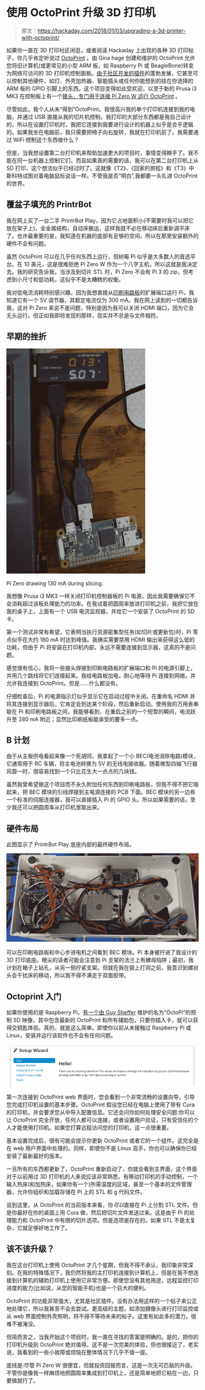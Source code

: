 # 使用 OctoPrint 升级 3D 打印机

> 原文：<https://hackaday.com/2018/01/03/upgrading-a-3d-printer-with-octoprint/>

如果你一直在 3D 打印社区闲逛，或者阅读 Hackaday 上出现的各种 3D 打印帖子，你几乎肯定听说过 [OctoPrint](https://octoprint.org) 。由 Gina hage 创建和维护的 OctoPrint 允许您将旧计算机(或更常见的小型 ARM 板，如 Raspberry Pi 或 BeagleBone)转变为网络可访问的 3D 打印机控制面板。[由于社区开发的插件](https://plugins.octoprint.org)的蓬勃发展，它甚至可以控制其他硬件，如灯、外壳加热器、智能插头或任何你能想到的挂在你选择的 ARM 板的 GPIO 引脚上的东西。这个项目变得如此受欢迎，以至于新的 Prusa i3 MK3 在控制板上有一个[接头，专门用于连接 Pi Zero W 运行 OctoPrint](https://www.prusaprinters.org/original-prusa-i3-mk3-bloody-smart/) 。

尽管如此，我个人从未“得到”OctoPrint。我很高兴我的单个打印机连接到我的电脑，并通过 USB 直接从我的切片机控制。我打印的大部分东西都是我自己设计的，所以在设置打印机时，我把它连接到我要进行设计的机器上似乎是合乎逻辑的。如果我坐在电脑前，我只需要把椅子向右旋转，我就在打印机前了。我需要通过 WiFi 控制这个东西做什么？

但是，当我想设置第二台打印机来帮助加速更大的项目时，事情变得棘手了。我不能在同一台机器上控制它们，而且如果真的需要的话，我可以在第二台打印机上从 SD 打印，这个想法似乎已经过时了。这就像《T2》、《回家的旅程》和《T3》中斯科特试图对着电脑鼠标说话一样。不管我是否“明白”,我都要一头扎进 OctoPrint 的世界。

## 覆盆子填充的 PrintrBot

我在网上买了一台二手 PrintrBot Play，因为它占地面积小(不需要时我可以把它放在架子上)，全金属结构，自动床搬运，这样我就不必在移动床后重新调平床了。也许最重要的是，我知道在机器的底部有足够的空间，所以在那里安装额外的硬件不会有问题。

虽然 OctoPrint 可以在几乎任何东西上运行，但树莓 Pi 似乎是大多数人的首选平台。在 10 美元，这是很难拒绝 Pi Zero W 作为一个八字主机，所以这就是我决定去。我的研究告诉我，当涉及到切片 STL 时，Pi Zero 不会有 Pi 3 的 zip，但考虑到小尺寸和低功耗，这似乎不是太糟糕的权衡。

我对低电流消耗特别感兴趣，因为我想直接从[印刷电路板](http://reprap.org/wiki/Printrboard)的扩展端口运行 Pi，我知道它有一个 5V 调节器，其额定电流仅为 300 mA。我在网上读到的一切都告诉我，这对 Pi Zero 来说不是问题，特别是因为我可以关闭 HDMI 端口，因为它会无头运行。但正如我即将发现的那样，现实并不总是与文件相符。

## 早期的挫折

[![](img/1183788608755393c14c888f3050ae85.png)](https://hackaday.com/wp-content/uploads/2017/12/piplay_power1.png)

Pi Zero drawing 130 mA during slicing.

我想像 Prusa i3 MK3 一样关闭打印机控制器板的 Pi 电源，因此我需要确保它不会消耗超过该板处理能力的功率。在我试着把圆周率放进打印机之前，我把它放在我的桌子上，上面有一个 USB 电流监视器，并给它一个安装了 OctoPrint 的 SD 卡。

第一个测试非常有希望，它表明当执行资源密集型任务(如切片或更新包)时，Pi 零点似乎在大约 180 mA 时达到峰值。我确实需要禁用 HDMI 输出来获得这么低的功耗，但由于 Pi 将安装在打印机内部，永远不需要连接到显示器，这真的不是问题。

感觉很有信心，我将一些接头焊接到印刷电路板的扩展端口和 Pi 的电源引脚上，并用几个跳线将它们连接起来。我给电路板加电，耐心地等待 Pi 连接到网络，并允许我连接到 OctoPrint。但是……什么都没有。

仔细检查后，Pi 的电源指示灯似乎显示它在启动过程中关闭。在重命名 HDMI 并将其连接到显示器后，它肯定会到达某个阶段，然后重新启动。使用我的万用表串联在 Pi 和印刷电路板之间，我能够看到，在重启之前的一个短暂的瞬间，电流跃升至 280 mA 附近；显然比印刷纸板能承受的要多一点。

## B 计划

由于从主板供电看起来像一个死胡同，我拿起了一个小 BEC(电池消除电路)模块，它通常用于 RC 车辆，将主电池转换为 5V 的无线电接收器。随着微型四轴飞行器风靡一时，很容易找到一个只比花生大一点点的几块钱。

虽然我曾希望做这个项目而不永久附加任何东西到印刷电路板，但我不得不把它吸起来，把 BEC 模块的引线焊接到主电源连接的 PCB 下面。BEC 模块的另一边有一个标准的伺服连接器，我可以直接插入 Pi 的 GPIO 头。所以如果需要的话，至少我还可以把圆周率从打印机里取出来。

## 硬件布局

此图显示了 PrintrBot Play 底座内部的最终硬件布局。

[![](img/dd0a09abb3ef93e7928d0cc485c5144c.png)](https://hackaday.com/wp-content/uploads/2017/12/piplay_installed1.jpg)

可以在印刷电路板和中心步进电机之间看到 BEC 模块。Pi 本身被拧进了我设计的 3D 打印底座。眼尖的读者可能会注意到 Pi 支架的法兰上有螺母陷阱；最初，我计划在箱子上钻孔，从另一侧拧紧支架。但就在我在钢上打洞之前，我意识到螺丝头会干扰床的移动，所以我不得不满足于双面胶带。

## Octoprint 入门

如果你使用的是 Raspberry Pi，[有一个由 Guy Sheffer](https://octopi.octoprint.org) 维护的名为“OctoPi”的预制 SD 映像，其中包含最新的 OctoPrint 和所有辅助包，只要你插入卡，就可以获得交钥匙体验。真的，就是这么简单。即使你以前从未接触过 Raspberry Pi 或 Linux，安装并运行该软件也不会有任何问题。

[![](img/8c38212483b8d94bd7025b27c457820b.png)](https://hackaday.com/wp-content/uploads/2017/12/piplay_wizard.png)

第一次连接到 OctoPrint web 界面时，您会看到一个非常流畅的设置向导，引导您完成打印机设置的基本步骤。OctoPrint 假设您已经在电脑上使用了带有 Cura 的打印机，并会要求您从中导入配置信息。它还会问你如何处理安全问题:你可以让 OctoPrint 完全开放，任何人都可以连接，或者设置用户验证，只有受信任的个人才能使用打印机。如果您打算远程访问您的打印机，这一点很重要。

基本设置完成后，很有可能会提示你更新 OctoPrint 或者它的一个组件。这完全是在 web 用户界面中处理的。同样，即使你不是 Linux 高手，你也可以确保你已经安装了最新最好的版本。

一旦所有的东西都更新了，OctoPrint 重新启动了，你就会看到主界面，这个界面对于以前用过 3D 打印机的人来说应该非常熟悉。有移动打印机的手动控制，一个输入热床(和加热床，如果你有一个)所需温度的区域，甚至一个基本的文件管理器，允许你组织和加载存储在 Pi 上的 STL 和 g 代码文件。

说到这里，从 OctoPrint 的当前版本来看，你*可以*直接在 Pi 上分割 STL 文件。但是你最好在你的桌面上用 Cura 做，然后把切片文件发送过来。这是由于 Pi 的处理能力和 OctoPrint 中有限的切片选项。但是选项是存在的，如果 STL 不是太复杂，它就足够好地工作了。

## 该不该升级？

我在这台打印机上使用 OctoPrint 才几个星期，但我不得不承认，我印象非常深刻。在我的特殊情况下，我仍然将我的主打印机连接到计算机上，但是在我不想连接到计算机的辅助打印机上使用它非常方便。即使您没有其他用途，远程监控打印进度的能力(比如说，从您的智能手机)也是一个巨大的便利。

OctoPrint 的功能非常强大，尤其是社区插件。没有办法用这样的一个帖子来公正地处理它，所以我甚至不会去尝试。更高级的主题，如添加摄像头进行打印监控或从 web 界面控制外壳照明，将不得不等待未来的帖子。这里有如此多的潜力，很难不被淹没。

但简而言之，当我开始这个项目时，我一直在寻找的答案是明确的。是的，把你的打印机升级到 OctoPrint 绝对值得。这不是一次完美的体验，但也很接近了，老实说，我看到的一些小故障或烦恼在整体情况下几乎不值一提。

底线是:尽管 Pi Zero W 很便宜，但就投资回报而言，这是一次无可匹敌的升级。不管你是像我一样麻烦地把圆周率集成到打印机上，还是简单地把它粘在一边，只要做就行了。